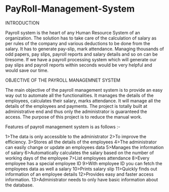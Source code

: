 # PayRoll-Management-System

INTRODUCTION

Payroll system is the heart of any Human Resource System of an organization. The solution has to take care of the calculation of salary as per rules
of the company and various deductions to be done from the salary. It has to generate pay-slip, mark attendance. Managing thousands of odd papers, 
pay slips, payroll reports and salary details and so on can be tiresome. If we have a payroll processing system which will generate our pay slips 
and payroll reports within seconds would be very helpful and would save our time.

OBJECTIVE OF THE PAYROLL MANAGEMNET SYSTEM

The main objective of the payroll management system is to provide an easy way out to automate all the functionalities.
It manages the details of the employees, calculates their salary, marks attendance. 
It will manage all the details of the employees and payments. 
The project is totally built at administrative end and thus only the administrator is guaranteed the access. 
The purpose of this project is to reduce the manual work.



Features of payroll management system is as follows :-

1>The data is only accessible to the administrator
2>To improve the efficiency.
3>Stores all the details of the employees
4>The administrator can easily change or update an employees data
5>Manages the information of salary
6>Automatically calculates the salary based on the number of working days of the employee
7>List employees attendance
8>Every employee has a special employee ID
9>With employee ID you can fetch the employees data as well a salary
10>Prints salary slip
11>Quickly finds out information of an employee details
12>Provides easy and faster access information.
13>Administrator needs to only have basic information about the database.
